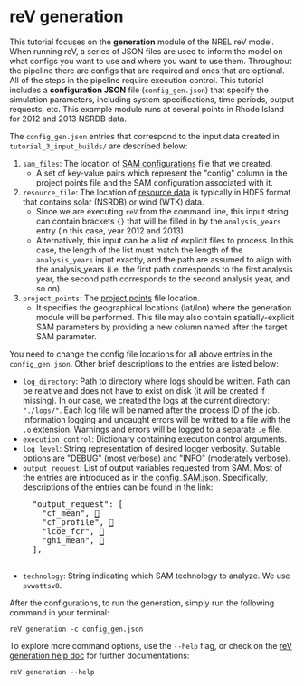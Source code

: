 reV generation
===========================

This tutorial focuses on the **generation** module of the NREL reV model. 
When running reV, a series of JSON files are used to inform the model on what configs you want to use and where you want to use them.
Throughout the pipeline there are configs that are required and ones that are optional.
All of the steps in the pipeline require execution control.
This tutorial includes a **configuration JSON** file (`config_gen.json`) that specify the simulation parameters, including system specifications, time periods, output requests, etc. 
This example module runs at several points in Rhode Island for 2012 and 2013 NSRDB data. 

The `config_gen.json` entries that correspond to the input data created in `tutorial_3_input_builds/` are described below: 

1) `sam_files`: The location of [SAM configurations](../tutorial_03_input_builds/1_sam_configs/) file that we created. 
    - A set of key-value pairs which represent the "config" column in the project points file and the SAM configuration associated with it.
2) `resource_file`: The location of [resource data](../tutorial_03_input_builds/2_resource_data/) is typically in HDF5 format that contains solar (NSRDB) or wind (WTK) data. 
    - Since we are executing `reV` from the command line, this input string can contain brackets `{}` that will be filled in by the `analysis_years` entry (in this case, year 2012 and 2013).
    - Alternatively, this input can be a list of explicit files to process. In this case, the length of the list must match the length of the `analysis_years` input exactly, and the path are assumed to align with the analysis_years (i.e. the first path corresponds to the first analysis year, the second path corresponds to the second analysis year, and so on).
3) `project_points`: The [project points](../tutorial_03_input_builds/3_project_points/) file location. 
    - It specifies the geographical locations (lat/lon) where the generation module will be performed. This file may also contain spatially-explicit SAM parameters by providing a new column named after the target SAM parameter.

You need to change the config file locations for all above entries in the `config_gen.json`. Other brief descriptions to the entries are listed below: 

- `log_directory`: Path to directory where logs should be written. Path can be relative and does not have to exist on disk (it will be created if missing). In our case, we created the logs at the current directory: `"./logs/"`. Each log file will be named after the process ID of the job. Information logging and uncaught errors will be writted to a file with the `.o` extension. Warnings and errors will be logged to a separate `.e` file.
- `execution_control`: Dictionary containing execution control arguments. 
- `log_level`: String representation of desired logger verbosity. Suitable options are "DEBUG" (most verbose) and "INFO" (moderately verbose). 
- `output_request`: List of output variables requested from SAM. Most of the entries are introduced as in the [config_SAM.json](../tutorial_03_input_builds/1_sam_configs/README.md). Specifically, descriptions of the entries can be found in the link:    
    <pre>
    "output_request": [
      "cf_mean", <a href="https://nrel.github.io/reV/_autosummary/reV.SAM.generation.PvWattsv8.html#reV.SAM.generation.PvWattsv8.cf_mean">🔗</a>
      "cf_profile", <a href="https://nrel.github.io/reV/_autosummary/reV.SAM.generation.PvWattsv8.html#reV.SAM.generation.PvWattsv8.cf_profile">🔗</a>
      "lcoe_fcr", <a href="https://nrel.github.io/reV/_autosummary/reV.SAM.econ.LCOE.html#reV.SAM.econ.LCOE.lcoe_fcr">🔗</a>
      "ghi_mean", <a href="https://nrel-pysam.readthedocs.io/en/latest/modules/Pvwattsv8.html#PySAM.Pvwattsv8.Pvwattsv8.Outputs.gh">🔗</a>
    ],
    </pre>
- `technology`: String indicating which SAM technology to analyze. We use `pvwattsv8`.

After the configurations, to run the generation, simply run the following command in your terminal:

```console
reV generation -c config_gen.json
```

To explore more command options, use the `--help` flag, or check on the [reV generation help doc](https://nrel.github.io/reV/_cli/reV%20generation.html) for further documentations: 

```console
reV generation --help
```
